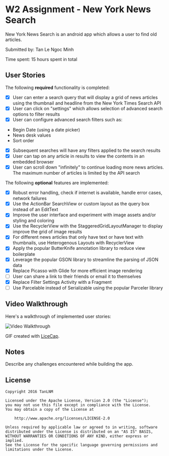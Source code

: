 # W2 Assignment - New York News Search

New York News Search is an android app which allows a user to find old articles.

Submitted by: Tan Le Ngoc Minh

Time spent: 15 hours spent in total

## User Stories

The following **required** functionality is completed:

* [x] User can enter a search query that will display a grid of news articles using the thumbnail and headline from the New York Times Search API
* [x] User can click on "settings" which allows selection of advanced search options to filter results
* [x] User can configure advanced search filters such as:
 - Begin Date (using a date picker)
 - News desk values
 - Sort order
* [x] Subsequent searches will have any filters applied to the search results
* [x] User can tap on any article in results to view the contents in an embedded browser
* [x] User can scroll down "infinitely" to continue loading more news articles. The maximum number of articles is limited by the API search

The following **optional** features are implemented:

* [x] Robust error handling, check if internet is available, handle error cases, network failures
* [x] Use the ActionBar SearchView or custom layout as the query box instead of an EditText
* [x] Improve the user interface and experiment with image assets and/or styling and coloring
* [x] Use the RecyclerView with the StaggeredGridLayoutManager to display improve the grid of image results
* [x] For different news articles that only have text or have text with thumbnails, use Heterogenous Layouts with RecyclerView
* [x] Apply the popular ButterKnife annotation library to reduce view boilerplate
* [x] Leverage the popular GSON library to streamline the parsing of JSON data
* [x] Replace Picasso with Glide for more efficient image rendering
* [ ] User can share a link to their friends or email it to themselves
* [x] Replace Filter Settings Activity with a Fragment
* [ ] Use Parcelable instead of Serializable using the popular Parceler library

## Video Walkthrough 

Here's a walkthrough of implemented user stories:

<img src='http://i.imgur.com/UAVibZ6.gif' title='Video Walkthrough' width='' alt='Video Walkthrough' />

GIF created with [LiceCap](http://www.cockos.com/licecap/).

## Notes

Describe any challenges encountered while building the app.

## License

    Copyright 2016 TanLNM

    Licensed under the Apache License, Version 2.0 (the "License");
    you may not use this file except in compliance with the License.
    You may obtain a copy of the License at

        http://www.apache.org/licenses/LICENSE-2.0

    Unless required by applicable law or agreed to in writing, software
    distributed under the License is distributed on an "AS IS" BASIS,
    WITHOUT WARRANTIES OR CONDITIONS OF ANY KIND, either express or implied.
    See the License for the specific language governing permissions and
    limitations under the License.
